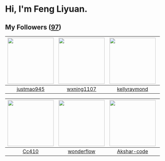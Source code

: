 # Hi, I'm Feng Liyuan.

## My Followers ([97](https://github.com/SunRunAway?tab=followers))

| <img src="https://avatars.githubusercontent.com/u/619331?v=4" width="150" height="150" /> | <img src="https://avatars.githubusercontent.com/u/42286315?v=4" width="150" height="150" /> | <img src="https://avatars.githubusercontent.com/u/58126365?v=4" width="150" height="150" /> | <img src="https://avatars.githubusercontent.com/u/74522790?v=4" width="150" height="150" /> |
| :---------------------------------------------------------------------------------------: | :-----------------------------------------------------------------------------------------: | :-----------------------------------------------------------------------------------------: | :-----------------------------------------------------------------------------------------: |
|                        [justmao945](https://github.com/justmao945)                        |                         [wxning1107](https://github.com/wxning1107)                         |                       [kellyraymond](https://github.com/kellyraymond)                       |                     [snowwhite-boss](https://github.com/snowwhite-boss)                     |

| <img src="https://avatars.githubusercontent.com/u/37112567?v=4" width="150" height="150" /> | <img src="https://avatars.githubusercontent.com/u/2173670?v=4" width="150" height="150" /> | <img src="https://avatars.githubusercontent.com/u/59618640?v=4" width="150" height="150" /> | <img src="https://avatars.githubusercontent.com/u/38520451?v=4" width="150" height="150" /> |
| :-----------------------------------------------------------------------------------------: | :----------------------------------------------------------------------------------------: | :-----------------------------------------------------------------------------------------: | :-----------------------------------------------------------------------------------------: |
|                              [Cc410](https://github.com/Cc410)                              |                         [wonderflow](https://github.com/wonderflow)                        |                        [Akshar-code](https://github.com/Akshar-code)                        |                           [jammyyao](https://github.com/jammyyao)                           |